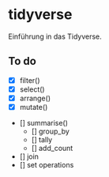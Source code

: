 # tidyverse

Einführung in das Tidyverse.


## To do

- [x] filter()
- [x] select()
- [x] arrange()
- [x] mutate()
- [] summarise()
  - [] group_by
  - [] tally
  - [] add_count
- [] join
- [] set operations
